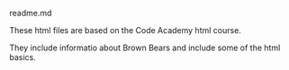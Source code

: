 readme.md

These html files are based on the Code Academy html course.

They include informatio about Brown Bears and include some of the html basics.
